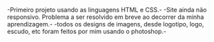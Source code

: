 -Primeiro projeto usando as linguagens HTML e CSS.-
-Site ainda não responsivo. Problema a ser resolvido em breve ao decorrer da minha aprendizagem.-
-todos os designs de imagens, desde logotipo, logo, escudo, etc foram feitos por mim usando o photoshop.-

